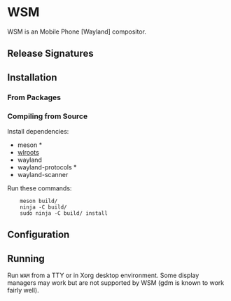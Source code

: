 # WSM

WSM is an Mobile Phone [Wayland] compositor.

## Release Signatures

## Installation

### From Packages

### Compiling from Source

Install dependencies:

* meson \*
* [wlroots]
* wayland
* wayland-protocols \*
* wayland-scanner

Run these commands:
```shell
    meson build/
    ninja -C build/
    sudo ninja -C build/ install
```

## Configuration


## Running

Run `WAM` from a TTY or in Xorg desktop environment. Some display managers may work but are not supported by WSM (gdm is known to work fairly well).

[en]: README.md
[wlroots]: https://gitlab.freedesktop.org/wlroots/wlroots
